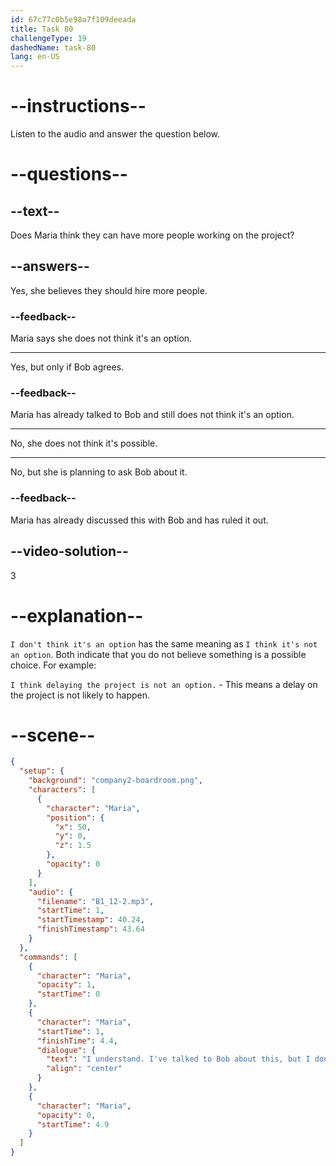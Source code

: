 ```yaml
---
id: 67c77c0b5e98a7f109deeada
title: Task 80
challengeType: 19
dashedName: task-80
lang: en-US
---
```


<!-- (Audio) Maria: I understand. I've talked to Bob about this, but I don't think it's an option. -->

# --instructions--

Listen to the audio and answer the question below.  

# --questions--

## --text--

Does Maria think they can have more people working on the project?  

## --answers--

Yes, she believes they should hire more people.  

### --feedback--

Maria says she does not think it's an option. 

---

Yes, but only if Bob agrees.

### --feedback--

Maria has already talked to Bob and still does not think it's an option.

---

No, she does not think it's possible.  

---

No, but she is planning to ask Bob about it.  

### --feedback--

Maria has already discussed this with Bob and has ruled it out.

## --video-solution--

3  

# --explanation--

`I don't think it's an option` has the same meaning as `I think it's not an option`. Both indicate that you do not believe something is a possible choice. For example:

`I think delaying the project is not an option.` - This means a delay on the project is not likely to happen.  

# --scene--

```json
{
  "setup": {
    "background": "company2-boardroom.png",
    "characters": [
      {
        "character": "Maria",
        "position": {
          "x": 50,
          "y": 0,
          "z": 1.5
        },
        "opacity": 0
      }
    ],
    "audio": {
      "filename": "B1_12-2.mp3",
      "startTime": 1,
      "startTimestamp": 40.24,
      "finishTimestamp": 43.64
    }
  },
  "commands": [
    {
      "character": "Maria",
      "opacity": 1,
      "startTime": 0
    },
    {
      "character": "Maria",
      "startTime": 1,
      "finishTime": 4.4,
      "dialogue": {
        "text": "I understand. I've talked to Bob about this, but I don't think it's an option.",
        "align": "center"
      }
    },
    {
      "character": "Maria",
      "opacity": 0,
      "startTime": 4.9
    }
  ]
}
```
